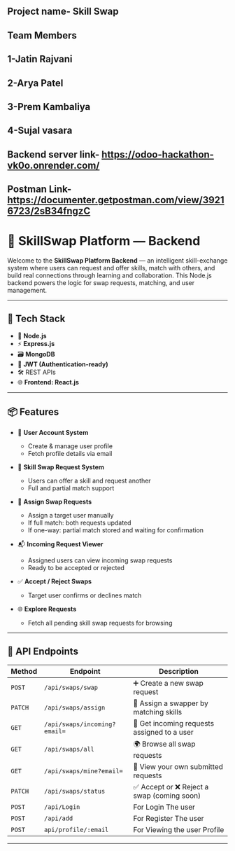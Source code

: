 ## Project name- Skill Swap

## Team Members
## 1-Jatin Rajvani
## 2-Arya Patel
## 3-Prem Kambaliya
## 4-Sujal vasara

## Backend server link- https://odoo-hackathon-vk0o.onrender.com/
## Postman Link- https://documenter.getpostman.com/view/39216723/2sB34fngzC
# 🔄 SkillSwap Platform — Backend

Welcome to the **SkillSwap Platform Backend** — an intelligent skill-exchange system where users can request and offer skills, match with others, and build real connections through learning and collaboration. This Node.js backend powers the logic for swap requests, matching, and user management.

---

## 🚀 Tech Stack

- 🧠 **Node.js**
- ⚡ **Express.js**
- 🗃️ **MongoDB**
- 🔐 **JWT (Authentication-ready)**
- 🛠️ REST APIs
- 🌐 **Frontend: React.js**

---

## 📦 Features

- 👤 **User Account System**
  - Create & manage user profile
  - Fetch profile details via email

- 🤝 **Skill Swap Request System**
  - Users can offer a skill and request another
  - Full and partial match support

- 📨 **Assign Swap Requests**
  - Assign a target user manually 
  - If full match: both requests updated
  - If one-way: partial match stored and waiting for confirmation

- 📬 **Incoming Request Viewer**
  - Assigned users can view incoming swap requests
  - Ready to be accepted or rejected

- ✅ **Accept / Reject Swaps**
  - Target user confirms or declines match

- 🌐 **Explore Requests**
  - Fetch all pending skill swap requests for browsing

---

## 🧪 API Endpoints

| Method | Endpoint | Description |
|--------|----------|-------------|
| `POST` | `/api/swaps/swap` | ➕ Create a new swap request |
| `PATCH` | `/api/swaps/assign` | 🔁 Assign a swapper by matching skills |
| `GET` | `/api/swaps/incoming?email=` | 📩 Get incoming requests assigned to a user |
| `GET` | `/api/swaps/all` | 🌍 Browse all swap requests |
| `GET` | `/api/swaps/mine?email=` | 🧾 View your own submitted requests |
| `PATCH` | `/api/swaps/status` | ✅ Accept or ❌ Reject a swap (coming soon) |
| `POST` | `/api/Login` | For Login The user |
| `POST` | `/api/add` | For Register The user |
| `POST` | `api/profile/:email` | For Viewing the user Profile|
---


